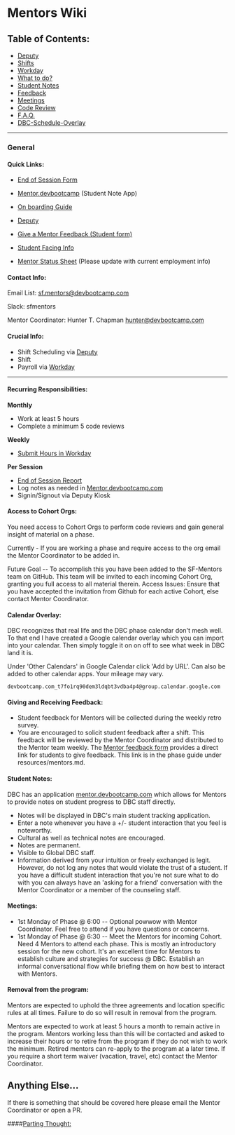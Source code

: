 # Mentors Wiki

## Table of Contents:
  - [Deputy](deputy.md)
  - [Shifts](shifts.md)
  - [Workday](workday.md)
  - [What to do?](shifts.md#during-a-shift)
  - [Student Notes](#student-notes)
  - [Feedback](#giving-and-receiving-feedback)
  - [Meetings](#meetings)
  - [Code Review](code-review.md)
  - [F.A.Q.](faq.md)
  - [DBC-Schedule-Overlay](#calendar-overlay.md)

*****

### General

#### Quick Links:

- [End of Session Form](https://docs.google.com/a/devbootcamp.com/forms/d/1bNIBtgy2ephY5117eHa31iFVgVRxPJAA0zzyeEqvTlA/viewform)

- [Mentor.devbootcamp](https://mentor.devbootcamp.com/) (Student Note App)

- [On boarding Guide](onboarding.md)

- [Deputy](https://sfmentors.na.deputy.com)

- [Give a Mentor Feedback (Student form)](https://docs.google.com/a/devbootcamp.com/forms/d/17gVpZgsiadJ9OblHMmxroAWAZcbKaQSyJzJ7Kpx-sbc/viewform)

- [Student Facing Info](student-facing-mentors.md)

- [Mentor Status Sheet](https://docs.google.com/spreadsheets/d/1RgO926LYjNb4OuYwPOBIEkX3hjQNLmT-P99IEIxpmP0/edit?usp=sharing) (Please update with current employment info)

#### Contact Info:

Email List: sf.mentors@devbootcamp.com

Slack: sfmentors

Mentor Coordinator: Hunter T. Chapman <hunter@devbootcamp.com>

#### Crucial Info:
- Shift Scheduling via [Deputy](deputy.md)
- Shift
- Payroll via [Workday](workday.md)

----

#### Recurring Responsibilities:

**Monthly**
- Work at least 5 hours
- Complete a minimum 5 code reviews

**Weekly**
- [Submit Hours in Workday](#how-to-submit-your-hours-in-workday)

**Per Session**
- [End of Session Report](https://docs.google.com/a/devbootcamp.com/forms/d/1bNIBtgy2ephY5117eHa31iFVgVRxPJAA0zzyeEqvTlA/viewform)
- Log notes as needed in [Mentor.devbootcamp.com](https://mentor.devbootcamp.com/)
- Signin/Signout via Deputy Kiosk

#### Access to Cohort Orgs:
You need access to Cohort Orgs to perform code reviews and gain general insight of material on a phase.

Currently - If you are working a phase and require access to the org email the Mentor Coordinator to be added in.

Future Goal -- To accomplish this you have been added to the SF-Mentors team on GitHub. This team will be invited to each incoming Cohort Org, granting you full access to all material therein. Access Issues: Ensure that you have accepted the invitation from Github for each active Cohort, else contact Mentor Coordinator.

#### Calendar Overlay:

DBC recognizes that real life and the DBC phase calendar don't mesh well. To that end I have created a Google calendar overlay which you can import into your calendar. Then simply toggle it on on off to see what week in DBC land it is.

Under 'Other Calendars' in Google Calendar click 'Add by URL'. Can also be added to other calendar apps. Your mileage may vary.

```
devbootcamp.com_t7fo1rq90dem3ldqbt3vdba4p4@group.calendar.google.com
```

#### Giving and Receiving Feedback:
- Student feedback for Mentors will be collected during the weekly retro survey.
- You are encouraged to solicit student feedback after a shift. This feedback will be reviewed by the Mentor Coordinator and distributed to the Mentor team weekly. The [Mentor feedback form](https://docs.google.com/a/devbootcamp.com/forms/d/17gVpZgsiadJ9OblHMmxroAWAZcbKaQSyJzJ7Kpx-sbc/viewform) provides a direct link for students to give feedback. This link is in the phase guide under resources/mentors.md.

#### Student Notes:

DBC has an application [mentor.devbootcamp.com](https://mentor.devbootcamp.com/) which allows for Mentors to provide notes on student progress to DBC staff directly.

  - Notes will be displayed in DBC's main student tracking application.
  - Enter a note whenever you have a +/- student interaction that you feel is noteworthy.
  - Cultural as well as technical notes are encouraged.
  - Notes are permanent.
  - Visible to Global DBC staff.
  - Information derived from your intuition or freely exchanged is legit. However, do not log any notes that would violate the trust of a student. If you have a difficult student interaction that you're not sure what to do with you can always have an 'asking for a friend' conversation with the Mentor Coordinator or a member of the counseling staff.

#### Meetings:
- 1st Monday of Phase @ 6:00 -- Optional powwow with Mentor Coordinator. Feel free to attend if you have questions or concerns.
- 1st Monday of Phase @ 6:30 -- Meet the Mentors for incoming Cohort. Need 4 Mentors to attend each phase. This is mostly an introductory session for the new cohort. It's an excellent time for Mentors to establish culture and strategies for success @ DBC. Establish an informal conversational flow while briefing them on how best to interact with Mentors.

#### Removal from the program:
Mentors are expected to uphold the three agreements and location specific rules at all times. Failure to do so will result in removal from the program.

Mentors are expected to work at least 5 hours a month to remain active in the program. Mentors working less than this will be contacted and asked to increase their hours or to retire from the program if they do not wish to work the minimum. Retired mentors can re-apply to the program at a later time. If you require a short term waiver (vacation, travel, etc) contact the Mentor Coordinator.

## Anything Else...
If there is something that should be covered here please email the Mentor Coordinator or open a PR.

####[Parting Thought:](jobs.md)


